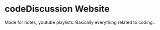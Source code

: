 # codeDiscussion Website
Made for notes, youtube playlists.
Basically everything related to coding..
